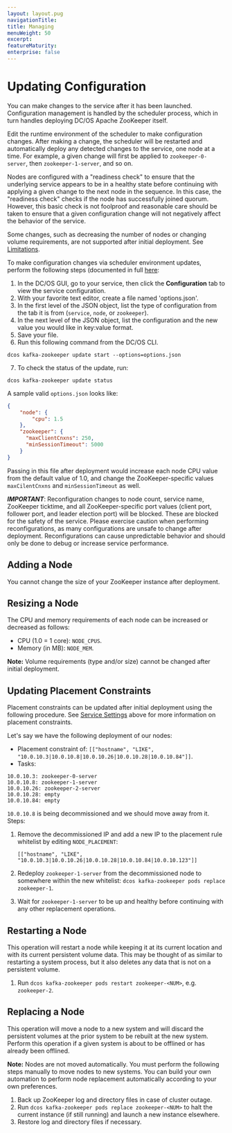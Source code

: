 ```yaml
---
layout: layout.pug
navigationTitle: 
title: Managing
menuWeight: 50
excerpt:
featureMaturity:
enterprise: false
---
```


<!-- https://github.com/mesosphere/dcos-zookeeper/ -->


<a name="updating-configuration"></a>
# Updating Configuration
You can make changes to the service after it has been launched. Configuration management is handled by the scheduler process, which in turn handles deploying DC/OS Apache ZooKeeper itself.

Edit the runtime environment of the scheduler to make configuration changes. After making a change, the scheduler will be restarted and automatically deploy any detected changes to the service, one node at a time. For example, a given change will first be applied to `zookeeper-0-server`, then `zookeeper-1-server`, and so on.

Nodes are configured with a "readiness check" to ensure that the underlying service appears to be in a healthy state before continuing with applying a given change to the next node in the sequence. In this case, the "readiness check" checks if the node has successfully joined quorum. However, this basic check is not foolproof and reasonable care should be taken to ensure that a given configuration change will not negatively affect the behavior of the service.

Some changes, such as decreasing the number of nodes or changing volume requirements, are not supported after initial deployment. See [Limitations](#limitations).

To make configuration changes via scheduler environment updates, perform the following steps (documented in full [here](/1.9/deploying-services/config-universe-service/):

1. In the DC/OS GUI, go to your service, then click the **Configuration** tab to view the service configuration.
2. With your favorite text editor, create a file named 'options.json'.
3. In the first level of the JSON object, list the type of configuration from the tab it is from (`service`, `node`, or `zookeeper`).
4. In the next level of the JSON object, list the configuration and the new value you would like in key:value format.
5. Save your file.
6. Run this following command from the DC/OS CLI.

```
dcos kafka-zookeeper update start --options=options.json
```

7. To check the status of the update, run:

```
dcos kafka-zookeeper update status
```

A sample valid `options.json` looks like:
```json
{
    "node": {
        "cpu": 1.5
    },
    "zookeeper": {
      "maxClientCnxns": 250,
      "minSessionTimeout": 5000
    }
}
```

Passing in this file after deployment would increase each node CPU value from the default value of 1.0, and change the ZooKeeper-specific values `maxCilentCnxns` and `minSessionTimeout` as well.  

***IMPORTANT***: Reconfiguration changes to node count, service name, ZooKeeper ticktime, and all ZooKeeper-specific port values (client port, follower port, and leader election port) will be blocked. These are blocked for the safety of the service. Please exercise caution when performing reconfigurations, as many configurations are unsafe to change after deployment. Reconfigurations can cause unpredictable behavior and should only be done to debug or increase service performance.

<a name="adding-a-node"></a>
## Adding a Node
You cannot change the size of your ZooKeeper instance after deployment.

<a name="resizing-a-node"></a>
## Resizing a Node
The CPU and memory requirements of each node can be increased or decreased as follows:
- CPU (1.0 = 1 core): `NODE_CPUS`.
- Memory (in MB): `NODE_MEM`.

**Note:** Volume requirements (type and/or size) cannot be changed after initial deployment.

<a name="updating-placement-constraints"></a>
## Updating Placement Constraints

Placement constraints can be updated after initial deployment using the following procedure. See [Service Settings](#service-settings) above for more information on placement constraints.

Let's say we have the following deployment of our nodes:

- Placement constraint of: `[["hostname", "LIKE", "10.0.10.3|10.0.10.8|10.0.10.26|10.0.10.28|10.0.10.84"]]`.
- Tasks:
```
10.0.10.3: zookeeper-0-server
10.0.10.8: zookeeper-1-server
10.0.10.26: zookeeper-2-server
10.0.10.28: empty
10.0.10.84: empty
```

`10.0.10.8` is being decommissioned and we should move away from it. Steps:

1. Remove the decommissioned IP and add a new IP to the placement rule whitelist by editing `NODE_PLACEMENT`:

	```
	[["hostname", "LIKE", "10.0.10.3|10.0.10.26|10.0.10.28|10.0.10.84|10.0.10.123"]]
	```
2. Redeploy `zookeeper-1-server` from the decommissioned node to somewhere within the new whitelist: `dcos kafka-zookeeper pods replace zookeeper-1`.
3. Wait for `zookeeper-1-server` to be up and healthy before continuing with any other replacement operations.

<a name="restarting-a-node"></a>
## Restarting a Node

This operation will restart a node while keeping it at its current location and with its current persistent volume data. This may be thought of as similar to restarting a system process, but it also deletes any data that is not on a persistent volume.

1. Run `dcos kafka-zookeeper pods restart zookeeper-<NUM>`, e.g. `zookeeper-2`.

<a name="replacing-a-node"></a>
## Replacing a Node

This operation will move a node to a new system and will discard the persistent volumes at the prior system to be rebuilt at the new system. Perform this operation if a given system is about to be offlined or has already been offlined.

**Note:** Nodes are not moved automatically. You must perform the following steps manually to move nodes to new systems. You can build your own automation to perform node replacement automatically according to your own preferences.

1. Back up ZooKeeper log and directory files in case of cluster outage.
2. Run `dcos kafka-zookeeper pods replace zookeeper-<NUM>` to halt the current instance (if still running) and launch a new instance elsewhere.
3. Restore log and directory files if necessary.
